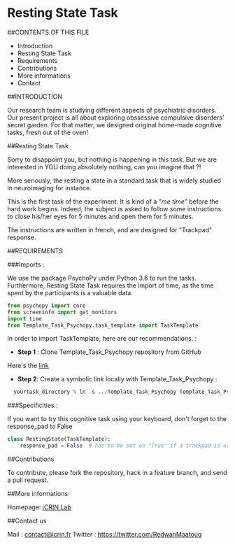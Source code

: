 # Resting State Task 

##CONTENTS OF THIS FILE

* Introduction
* Resting State Task
* Requirements
* Contributions
* More informations
* Contact


##INTRODUCTION

Our research team is studying different aspects of psychiatric disorders. Our present project is all about exploring obssessive compulsive disorders' secret garden. For that matter, we designed original home-made cognitive tasks, fresh out of the oven!

##Resting State Task

Sorry to disappoint you, but nothing is happening in this task. But we are interested in YOU doing absolutely nothing, can you imagine that ?!

More seriously, the resting a state in a standard task that is widely studied in neuroimaging for instance. 

This is the first task of the experiment. It is kind of a *"me time"* before the hard work begins. Indeed, the subject is asked to follow some instructions to close his/her eyes for 5 minutes and open them for 5 minutes. 

The instructions are written in french, and are designed for "Trackpad" response.


##REQUIREMENTS

###Imports :

We use the package PsychoPy under Python 3.6 to run the tasks. Furthermore, Resting State Task requires the import of time, as the time spent by the participants is a valuable data.
```python
from psychopy import core
from screeninfo import get_monitors
import time
from Template_Task_Psychopy.task_template import TaskTemplate
```

In order to import TaskTemplate, here are our recommendations. :

* **Step 1** : Clone Template_Task_Psychopy repository from GitHub 


Here's the <a href="https://github.com/ICRIN-lab/Template_Task_Psychopy.git"> link </a>


* **Step 2**: Create a symbolic link locally with Template_Task_Psychopy :

```python
  yourtask_directory % ln -s ../Template_Task_Psychopy Template_Task_Psychopy
```  



###Specificities :

If you want to try this cognitive task using your keyboard, don't forget to the response_pad to False

```python
class RestingState(TaskTemplate):
    response_pad = False  # has to be set on "True" if a trackpad is used.
```

##Contributions

To contribute, please fork the repository, hack in a feature branch, and send a pull request.

##More informations

Homepage: [iCRIN Lab](http://icrin.fr/)

##Contact us

Mail : contact@icrin.fr
Twitter : https://twitter.com/RedwanMaatoug